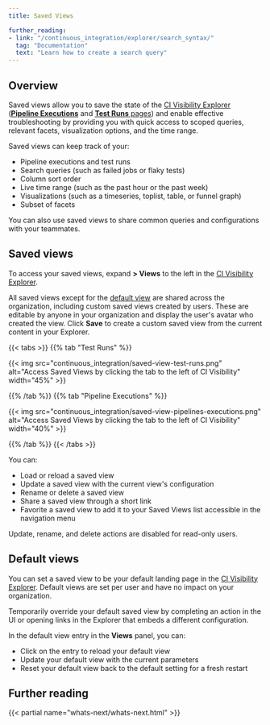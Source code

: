 ```yaml
---
title: Saved Views

further_reading:
- link: "/continuous_integration/explorer/search_syntax/"
  tag: "Documentation"
  text: "Learn how to create a search query"
---
```


## Overview

Saved views allow you to save the state of the [CI Visibility Explorer][2] ([**Pipeline Executions**][3] and [**Test Runs** pages][1]) and enable effective troubleshooting by providing you with quick access to scoped queries, relevant facets, visualization options, and the time range.

Saved views can keep track of your:

- Pipeline executions and test runs
- Search queries (such as failed jobs or flaky tests)
- Column sort order
- Live time range (such as the past hour or the past week)
- Visualizations (such as a timeseries, toplist, table, or funnel graph)
- Subset of facets

You can also use saved views to share common queries and configurations with your teammates.

## Saved views

To access your saved views, expand **> Views** to the left in the [CI Visibility Explorer][1].

All saved views except for the [default view](#default-views) are shared across the organization, including custom saved views created by users. These are editable by anyone in your organization and display the user's avatar who created the view. Click **Save** to create a custom saved view from the current content in your Explorer.

{{< tabs >}}
{{% tab "Test Runs" %}}

  {{< img src="continuous_integration/saved-view-test-runs.png" alt="Access Saved Views by clicking the tab to the left of CI Visibility" width="45%" >}}

{{% /tab %}}
{{% tab "Pipeline Executions" %}}

  {{< img src="continuous_integration/saved-view-pipelines-executions.png" alt="Access Saved Views by clicking the tab to the left of CI Visibility" width="40%" >}}

[1]: /agent/configuration/agent-commands/

{{% /tab %}}
{{< /tabs >}}

You can:

- Load or reload a saved view
- Update a saved view with the current view's configuration
- Rename or delete a saved view
- Share a saved view through a short link
- Favorite a saved view to add it to your Saved Views list accessible in the navigation menu

<div class="alert alert-info">Update, rename, and delete actions are disabled for read-only users.</div>

## Default views

You can set a saved view to be your default landing page in the [CI Visibility Explorer][2]. Default views are set per user and have no impact on your organization.

Temporarily override your default saved view by completing an action in the UI or opening links in the Explorer that embeds a different configuration.

In the default view entry in the **Views** panel, you can:

- Click on the entry to reload your default view
- Update your default view with the current parameters
- Reset your default view back to the default setting for a fresh restart

## Further reading

{{< partial name="whats-next/whats-next.html" >}}

[1]: https://app.datadoghq.com/ci/test-runs
[2]: /continuous_integration/explorer/
[3]: https://app.datadoghq.com/ci/pipeline-executions
